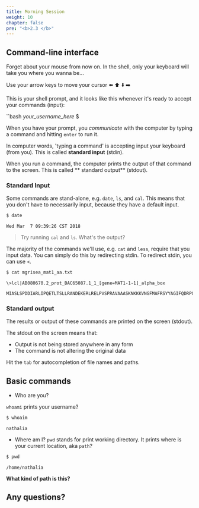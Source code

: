 ```yaml
---
title: Morning Session
weight: 10
chapter: false
pre: "<b>2.3 </b>"
---
```


## Command-line interface

Forget about your mouse from now on. In the shell, only your keyboard will take you where you wanna be...

Use your arrow keys to move your cursor  :arrow_left: :arrow_up: :arrow_down: :arrow_right:

This is your shell prompt, and it looks like this whenever it's ready to accept your commands (input):

``bash
*your_username_here* $

When you have your prompt, you *communicate* with the computer by typing a command and hitting `enter` to run it.

In computer words, 'typing a command' is accepting input your keyboard (from you). This is called **standard input** (stdin).

When you run a command, the computer prints the output of that command to the screen. This is called ** standard output** (stdout).  


### Standard Input 

Some commands are stand-alone, e.g. `date`, `ls`, and `cal`. This means that you don't have to necessarily input, because they have a default input.

```bash
$ date
```
	Wed Mar  7 09:39:26 CST 2018

> Try running `cal` and `ls`. What's the output?

The majority of the commands we'll use, e.g. `cat` and `less`, require that you input data. You can simply do this by redirecting stdin. To redirect stdin, you can use `<`. 

```bash
$ cat mgrisea_mat1_aa.txt
```
	\>lcl|AB080670.2_prot_BAC65087.1_1_[gene=MAT1-1-1]_alpha_box
	 MIASLSPDDIARLIPQETLTSLLRANDEKERLRELPVSPRAVAAASKNKKKVNGFMAFRSYYAGIFQDRPQKERSPFITLLWQKETLKSRWTLMANVFSRIRDFAGTTRGRMAMSGFLRVACPLLGITKPCDYLRRYNWELEFVADASAPYDAAMKYEISQSQIPHIVDEFEVPTTEIELLRACVQGGFPFENSAQLLRDMEDSSVTVMTRTAPIMAPSHASQASHGQHNHHFINTLINDPDAAISALLPQDEDIGSLMVDMNIIHSLETDSSTTSSARNSVSPLEQHLFFHEDVSIDPSTMVSFPGEGHGHPETQYSYPNPTLGLW


### Standard output

The results or output of these commands are  printed on the screen (stdout).

The stdout on the screen means that:

+ Output is not being stored anywhere in any form  
+ The command is not altering the original data  


Hit the `tab` for autocompletion of file names and paths.






## Basic commands

+ Who are you?

`whoami` prints your username?
```bash
$ whoaim
```
	nathalia

+ Where am I? 
`pwd` stands for print working directory. It prints where is your current location, aka `path`?

```bash
$ pwd
```
	/home/nathalia 

**What kind of path is this?**



## **Any questions?**
